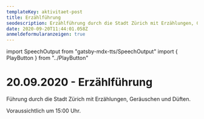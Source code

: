 ```yaml
---
templateKey: aktivitaet-post
title: Erzählführung
seodescription: Erzählführung durch die Stadt Zürich mit Erzählungen, Geräuschen und Düften.
date: 2020-09-20T11:44:01.058Z
anmeldeformularanzeigen: true
---
```

import SpeechOutput from "gatsby-mdx-tts/SpeechOutput"
import { PlayButton } from "../PlayButton"

<SpeechOutput id="aktivitaet-erzaehlfuehrung" customPlayButton={PlayButton}>

# 20.09.2020 - Erzählführung

Führung durch die Stadt Zürich mit Erzählungen, Geräuschen und Düften.

Voraussichtlich um 15:00 Uhr.

</SpeechOutput>